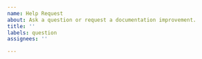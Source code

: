 ```yaml
---
name: Help Request
about: Ask a question or request a documentation improvement.
title: ''
labels: question
assignees: ''

---
```


<!-- Ask a question that is not answered in our (documentation)[http://deck.gl/#/documentation]. -->
<!-- Also check answered issues tagged as (FAQ)[https://github.com/uber/deck.gl/issues?utf8=%E2%9C%93&q=is%3Aissue+label%3Afaq]-->

<!-- Suggest an improvement or clarification in our documentation. -->

